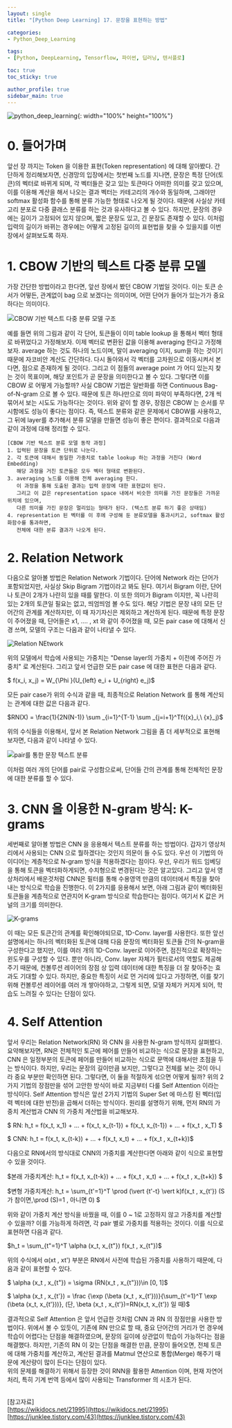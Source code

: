 ```yaml
---
layout: single
title: "[Python Deep Learning] 17. 문장을 표현하는 방법"

categories:
- Python_Deep_Learning

tags:
- [Python, DeepLearning, Tensorflow, 파이썬, 딥러닝, 텐서플로]

toc: true
toc_sticky: true

author_profile: true
sidebar_main: true
---
```


![python_deep_learning](/assets/images/blog_template/tensorflow.jpg){: width="100%" height="100%"}

# 0. 들어가며
앞선 장 까지는 Token 을 이용한 표현(Token representation) 에 대해 알아봤다. 간단하게 정리해보자면, 신경망의 입장에서는 첫번째 노드를 지나면, 문장은 특정 단어(토큰)의 벡터로 바뀌게 되며, 각 벡터들은 갖고 있는 토큰마다 어떠한 의미를 갖고 있으며, 이를 이용해 계산을 해서 나오는 결과 벡터는 카테고리의 개수와 동일하며, 그래야만 softmax 활성화 함수를 통해 분류 가능한 형태로 나오게 될 것이다. 때문에 사실상 카테고리 분포로 다중 클래스 분류를 하는 것과 유사하다고 볼 수 있다.
하지만, 문장의 경우에는 길이가 고정되어 있지 않으며, 짧은 문장도 있고, 긴 문장도 존재할 수 있다. 이처럼 입력의 길이가 바뀌는 경우에는 어떻게 고정된 길이의 표현법을 찾을 수 있을지를 이번 장에서 살펴보도록 하자.

# 1. CBOW 기반의 텍스트 다중 분류 모델
가장 간단한 방법이라고 한다면, 앞선 장에서 봤던 CBOW 기법일 것이다. 이는 토큰 순서가 어떻든, 관계없이 bag 으로 보겠다는 의미이며, 어떤 단어가 들어가 있는가가 중요하다는 의미이다.

![CBOW 기반 텍스트 다중 분류 모델 구조](/images/2022-04-06-python_deep_learning-chapter17-represent_sentences/1_cbow_text_multi_classification.jpg)

예를 들면 위의 그림과 같이 각 단어, 토큰들이 이미 table lookup 을 통해서 벡터 형태로 바뀌었다고 가정해보자. 이제 벡터로 변환된 값을 이용해 averaging 한다고 가정해보자. average 하는 것도 하나의 노드이며, 말이 averaging 이지, sum을 하는 것이기 때문에 자코비안 계산도 간단하다.  다시 돌아와서 각 벡터를 고차원으로 이동시켜서 본다면, 점으로 존재하게 될 것이다. 그리고 이 점들의 average point 가 어디 있는지 찾는 것이 목표이며, 해당 포인트가 곧 문장을 의미한다고 볼 수 있다.
그렇다면 이를 CBOW 로 어떻게 가능할까? 사실 CBOW 기법은 일반화를 하면 Continuous Bag-of-N-gram 으로 볼 수 있다. 때문에 토큰 하나만으로 의미 파악이 부족하다면, 2개 씩 묶어서 보는 시도도 가능하다는 것이다.
위와 같이 할 경우, 장점은 CBOW 는 순서를 무시함에도 성능이 좋다는 점이다. 즉, 텍스트 분류와 같은 문제에서 CBOW를 사용하고, 그 뒤에 layer를 추가해서 분류 모델을 만들면 성능이 좋은 편이다.
결과적으로 다음과 같이 과정에 대해 정리할 수 있다.

```
[CBOW 기반 텍스트 분류 모델 동작 과정]
1. 입력된 문장을 토큰 단위로 나눈다.
2. 각 토큰에 대해서 동일한 가중치로 table lookup 하는 과정을 거친다 (Word Embedding)
   해당 과정을 거친 토큰들은 모두 벡터 형태로 변환된다.
3. averaging 노드를 이용해 전체 averaging 한다.
   이 과정을 통해 도출된 결과는 입력 문장에 대한 표현값이 된다.
   그리고 이 값은 representation space 내에서 비슷한 의미를 가진 문장들은 가까운 위치에 있으며,
   다른 의미를 가진 문장은 멀리있는 형태가 된다. (텍스트 분류 하기 좋은 상태임)
4. representation 된 벡터를 이 후에 구성해 둔 분류모델을 통과시키고, softmax 활성화함수를 통과하면,
   전체에 대한 분류 결과가 나오게 된다.
```

# 2. Relation Network
다음으로 알아볼 방법은 Relation Network 기법이다. 단어에 Network 라는 단어가 포함되었지만, 사실상 Skip Bigram 기법이라고 봐도 된다. 여기서 Bigram 이란, 단어나 토큰이 2개가 나란히 있을 때를 말한다. 이 또한 의미가 Bigram 이지만, 꼭 나란히 있는 2개의 토큰일 필요는 없고, 띄엄띄엄 볼 수도 있다.
해당 기법은 문장 내의 모든 단어간의 관계를 계산하지만, 이 때 자기자신은 제외하고 계산하게 된다. 때문에 특정 문장이 주어졌을 때, 단어들은 x1, .... , xt 와 같이 주어졌을 때, 모든 pair case 에 대해서 신경 쓰며, 모델의 구조는 다음과 같이 나타낼 수 있다.

![Relation NEtwork](/images/2022-04-06-python_deep_learning-chapter17-represent_sentences/2_relation_network.jpg)

위의 모델에서 학습에 사용되는 가중치는 "Dense layer의 가중치 + 이전에 주어진 가중치" 로 계산된다. 그리고 앞서 언급한 모든 pair case 에 대한 표현은 다음과 같다.

$ f(x_i, x_j) = W_{\Phi }(U_{left} e_i + U_{right} e_j)$ <br>

모든 pair case가 위의 수식과 같을 때, 최종적으로 Relation Network 를 통해 계산되는 관계에 대한 값은 다음과 같다.

$RN(X) = \frac{1}{2N(N-1)} \sum _{i=1}^{T-1} \sum _{j=i+1}^Tf({x}_i,\ {x}_j)$ <br>

위의 수식들을 이용해서, 앞서 본 Relation Network 그림을 좀 더 세부적으로 표현해보자면, 다음과 같이 나타낼 수 있다.

![pair를 통한 문장 텍스트 분류](/images/2022-04-06-python_deep_learning-chapter17-represent_sentences/3_multi-pair_classification.jpg)

이처럼 여러 개의 단어를 pair로 구성함으로써, 단어들 간의 관계를 통해 전체적인 문장에 대한 분류를 할 수 있다.

# 3. CNN 을 이용한 N-gram 방식: K-grams
세번째로 알아볼 방법은 CNN 을 응용해서 텍스트 분류를 하는 방법이다. 갑자기 영상처리에서 사용되는 CNN 으로 뭘하겠다는 것인지 의문이 들 수도 있다.
우선 이 기법의 아이디어는 계층적으로 N-gram 방식을 적용하겠다는 점이다. 우선, 우리가 워드 임베딩을 통해 토큰을 벡터화하게되면, 수치형으로 변경된다는 것은 알고있다. 그리고 앞서 영상처리에서 배운것처럼 CNN은 필터를 통해 수용영역 만큼의 데이터에서 특징을 찾아내는 방식으로 학습을 진행한다. 이 2가지를 응용해서 보면, 아래 그림과 같이 벡터화된 토큰들을 계층적으로 연관지어 K-gram 방식으로 학습한다는 점이다. 여기서 K 값은 커널의 크기를 의미한다.

![K-grams](/images/2022-04-06-python_deep_learning-chapter17-represent_sentences/4_k_grams.jpg)

이 때는 모든 토큰간의 관계를 확인해야되므로, 1D-Conv. layer를 사용한다.  또한 앞선 설명에서는 하나의 벡터화된 토큰에  대해 다음 문장의 벡터화된 토큰들 간의 N-gram을 구성한다고 했지만, 이를 여러 개의 1D-Conv. layer로 이어주면, 점진적으로 확장하는 윈도우를 구성할 수 있다. 뿐만 아니라, Conv. layer 자체가 필터로서의 역할도 제공해주기 때문에, 컨볼루션 레이어의 장점 상 입력 데이터에 대한 특징을 더 잘 찾아주는 효과도 기대할 수 있다.
하지만, 중요한 특징이 서로 먼 거리에 있다고 가정하면, 이를 찾기 위해 컨볼루션 레이어를 여러 개 쌓아야하고, 그렇게 되면, 모델 자체가 커지게 되어, 학습도 느려질 수 있다는 단점이 있다.

# 4. Self Attention
앞서 우리는 Relation Network(RN) 와 CNN 을 사용한 N-gram 방식까지 살펴봤다. 요약해보자면, RN은 전체적인 토근에 페어를 만들어 비교하는 식으로 문장을 표현하고, CNN 은 일정부분의 토큰에 페어를 만들어 비교하는 식으로 문맥에 대해서만 초점을 두는 방식이다. 하지만, 우리는 문장의 길이만큼 보지만, 그렇다고 전체를 보는 것이 아니라 중요 부분만 확인하면 된다. 그렇다면, 이 둘을 적절하게 섞으면 어떻게 될까?
위의 2가지 기법의 장점만을 섞어 고안한 방식이 바로 지금부터 다룰 Self Attention 이라는 방식이다. Self Attention 방식은 앞선 2가지 기법의 Super Set 에 마스킹 된 벡터(입력 벡터에 대한 반전)을 곱해서 더하는 방식이다. 원리를 설명하기 위해, 먼저 RN의 가중치 계산법과 CNN 의 가중치 계산법을 비교해보자.

$ RN: h_t = f(x_t, x_1) + ... + f(x_t, x_{t-1}) + f(x_t, x_{t-1}) + ... + f(x_t , x_T) $ <br>

$ CNN: h_t = f(x_t, x_{t-k}) + ... + f(x_t, x_t) + ... + f(x_t , x_{t+k})$ <br>

다음으로 RN에서의 방식대로 CNN의 가중치를 계산한다면 아래와 같이 식으로 표현할 수 있을 것이다. <br>

$본래 가중치계산: h_t = f(x_t, x_{t-k}) + ... + f(x_t , x_t) + ... + f(x_t , x_{t+k}) $ <br>

$변형 가중치계산: h_t = \sum_{t'=1}^T \prod (\vert {t'-t} \vert k)f(x_t , x_{t'}) (S가 참이면,\prod (S)=1 , 아니면 0) $ <br>

위와 같이 가중치 계산 방식을 바꿨을 때, 이를 0 ~ 1로 고정하지 않고 가중치를 계산할 수 있을까? 이를 가능하게 하려면, 각 pair 별로 가중치를 적용하는 것이다. 이를 식으로 표현하면 다음과 같다.<br>

$h_t = \sum_{t"=1}^T \alpha (x_t, x_{t"}) f(x_t , x_{t"})$ <br>

위의 수식에서 α(xt , xt') 부분은 RN에서 사전에 학습된 가중치를 사용하기 때문에, 다음과 같이 표현할 수 있다.<br>

$ \alpha (x_t , x_{t"}) = \sigma (RN(x_t , x_{t"}))\in [0, 1]$ <br>

$ \alpha (x_t , x_{t'}) = \frac {\exp (\beta (x_t , x_{t'}))}{\sum_{t'=1}^T \exp (\beta (x_t, x_{t'}))}, (단, \beta (x_t , x_{t'})=RN(x_t, x_{t'}) 일 때)$ <br>

결과적으로 Self Attention 은 앞서 언급한  것처럼 CNN 과 RN 의 장점만을 사용한 방법이다. 위에서 볼 수 있듯이, 기존에 RN 만으로 할 때, 중요 단어간의 거리가 먼 경우에 학습이 어렵다는 단점을 해결하였으며, 문장의 길이에 상관없이 학습이 가능하다는 점을 해결했다. 하지만, 기존의 RN 이 갖는 단점을 해결한 만큼, 문장이 들어오면,  전체 토큰에 대해 가중치를 계산하고, 계산된 결과를 Matmul 연산으로 통합(Merge) 해주기 때문에 계산량이 많이 든다는 단점이 있다.<br>
위의 문제를 해결하기 위해서 등장한 것이 RNN을 활용한 Attention 이며, 현재 자연어 처리, 특히 기계 번역 등에서 많이 사용되는 Transformer 의 시초가 된다.<br><br>

[참고자료]<br>
[https://wikidocs.net/21995](https://wikidocs.net/21995)
[https://junklee.tistory.com/43](https://junklee.tistory.com/43)








